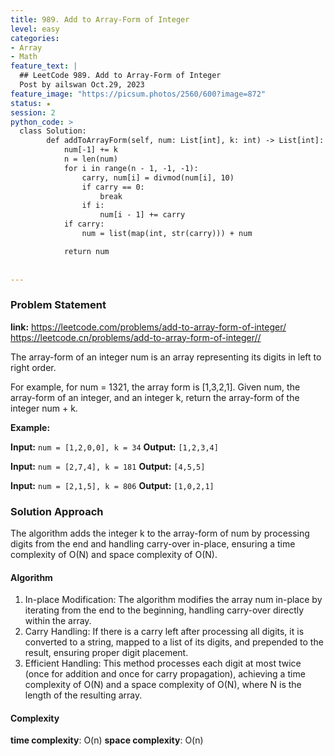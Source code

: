```yaml
---
title: 989. Add to Array-Form of Integer
level: easy
categories:
- Array
- Math
feature_text: |
  ## LeetCode 989. Add to Array-Form of Integer
  Post by ailswan Oct.29, 2023
feature_image: "https://picsum.photos/2560/600?image=872"
status: ★
session: 2
python_code: >
  class Solution:
        def addToArrayForm(self, num: List[int], k: int) -> List[int]:
            num[-1] += k
            n = len(num)
            for i in range(n - 1, -1, -1):
                carry, num[i] = divmod(num[i], 10)
                if carry == 0:
                    break
                if i:
                    num[i - 1] += carry
            if carry:
                num = list(map(int, str(carry))) + num

            return num
                
   
---
```


### Problem Statement
**link:**
https://leetcode.com/problems/add-to-array-form-of-integer/
https://leetcode.cn/problems/add-to-array-form-of-integer//
 
The array-form of an integer num is an array representing its digits in left to right order.

For example, for num = 1321, the array form is [1,3,2,1].
Given num, the array-form of an integer, and an integer k, return the array-form of the integer num + k.


**Example:**

**Input:** `num = [1,2,0,0], k = 34`
**Output:** `[1,2,3,4]`
 
**Input:** `num = [2,7,4], k = 181`
**Output:** `[4,5,5]`
 
**Input:** `num = [2,1,5], k = 806`
**Output:** `[1,0,2,1]`

### Solution Approach
The algorithm adds the integer k to the array-form of num by processing digits from the end and handling carry-over in-place, ensuring a time complexity of O(N) and space complexity of O(N).

#### Algorithm
1. In-place Modification: The algorithm modifies the array num in-place by iterating from the end to the beginning, handling carry-over directly within the array.
2. Carry Handling: If there is a carry left after processing all digits, it is converted to a string, mapped to a list of its digits, and prepended to the result, ensuring proper digit placement.
3. Efficient Handling: This method processes each digit at most twice (once for addition and once for carry propagation), achieving a time complexity of O(N) and a space complexity of O(N), where N is the length of the resulting array.

#### Complexity
 **time complexity**: O(n)
 **space complexity**: O(n)